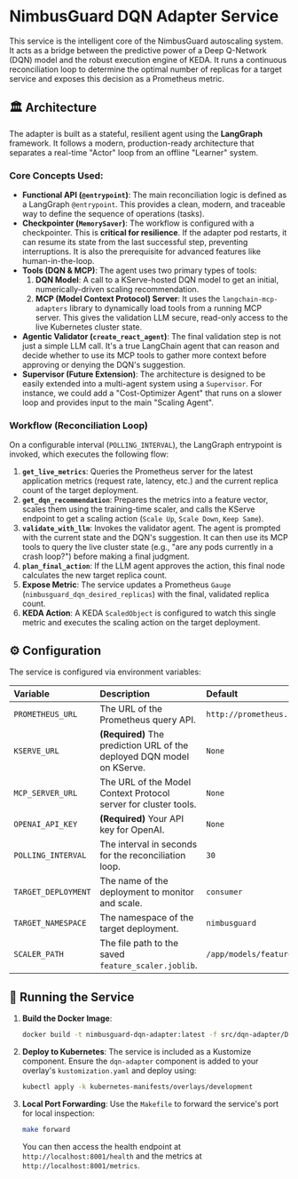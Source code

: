 # NimbusGuard DQN Adapter Service

This service is the intelligent core of the NimbusGuard autoscaling system. It acts as a bridge between the predictive power of a Deep Q-Network (DQN) model and the robust execution engine of KEDA. It runs a continuous reconciliation loop to determine the optimal number of replicas for a target service and exposes this decision as a Prometheus metric.

## 🏛️ Architecture

The adapter is built as a stateful, resilient agent using the **LangGraph** framework. It follows a modern, production-ready architecture that separates a real-time "Actor" loop from an offline "Learner" system.

### Core Concepts Used:

*   **Functional API (`@entrypoint`)**: The main reconciliation logic is defined as a LangGraph `@entrypoint`. This provides a clean, modern, and traceable way to define the sequence of operations (tasks).
*   **Checkpointer (`MemorySaver`)**: The workflow is configured with a checkpointer. This is **critical for resilience**. If the adapter pod restarts, it can resume its state from the last successful step, preventing interruptions. It is also the prerequisite for advanced features like human-in-the-loop.
*   **Tools (DQN & MCP)**: The agent uses two primary types of tools:
    1.  **DQN Model**: A call to a KServe-hosted DQN model to get an initial, numerically-driven scaling recommendation.
    2.  **MCP (Model Context Protocol) Server**: It uses the `langchain-mcp-adapters` library to dynamically load tools from a running MCP server. This gives the validation LLM secure, read-only access to the live Kubernetes cluster state.
*   **Agentic Validator (`create_react_agent`)**: The final validation step is not just a simple LLM call. It's a true LangChain agent that can reason and decide whether to use its MCP tools to gather more context before approving or denying the DQN's suggestion.
*   **Supervisor (Future Extension)**: The architecture is designed to be easily extended into a multi-agent system using a `Supervisor`. For instance, we could add a "Cost-Optimizer Agent" that runs on a slower loop and provides input to the main "Scaling Agent".

### Workflow (Reconciliation Loop)

On a configurable interval (`POLLING_INTERVAL`), the LangGraph entrypoint is invoked, which executes the following flow:

1.  **`get_live_metrics`**: Queries the Prometheus server for the latest application metrics (request rate, latency, etc.) and the current replica count of the target deployment.
2.  **`get_dqn_recommendation`**: Prepares the metrics into a feature vector, scales them using the training-time scaler, and calls the KServe endpoint to get a scaling action (`Scale Up`, `Scale Down`, `Keep Same`).
3.  **`validate_with_llm`**: Invokes the validator agent. The agent is prompted with the current state and the DQN's suggestion. It can then use its MCP tools to query the live cluster state (e.g., "are any pods currently in a crash loop?") before making a final judgment.
4.  **`plan_final_action`**: If the LLM agent approves the action, this final node calculates the new target replica count.
5.  **Expose Metric**: The service updates a Prometheus `Gauge` (`nimbusguard_dqn_desired_replicas`) with the final, validated replica count.
6.  **KEDA Action**: A KEDA `ScaledObject` is configured to watch this single metric and executes the scaling action on the target deployment.

## ⚙️ Configuration

The service is configured via environment variables:

| Variable | Description | Default |
| :--- | :--- | :--- |
| `PROMETHEUS_URL` | The URL of the Prometheus query API. | `http://prometheus.nimbusguard.svc:9090` |
| `KSERVE_URL` | **(Required)** The prediction URL of the deployed DQN model on KServe. | `None` |
| `MCP_SERVER_URL` | The URL of the Model Context Protocol server for cluster tools. | `None` |
| `OPENAI_API_KEY` | **(Required)** Your API key for OpenAI. | `None` |
| `POLLING_INTERVAL` | The interval in seconds for the reconciliation loop. | `30` |
| `TARGET_DEPLOYMENT` | The name of the deployment to monitor and scale. | `consumer` |
| `TARGET_NAMESPACE`| The namespace of the target deployment. | `nimbusguard` |
| `SCALER_PATH` | The file path to the saved `feature_scaler.joblib`. | `/app/models/feature_scaler.joblib` |

## 🚀 Running the Service

1.  **Build the Docker Image**:
    ```bash
    docker build -t nimbusguard-dqn-adapter:latest -f src/dqn-adapter/Dockerfile .
    ```
2.  **Deploy to Kubernetes**:
    The service is included as a Kustomize component. Ensure the `dqn-adapter` component is added to your overlay's `kustomization.yaml` and deploy using:
    ```bash
    kubectl apply -k kubernetes-manifests/overlays/development
    ```
3.  **Local Port Forwarding**:
    Use the `Makefile` to forward the service's port for local inspection:
    ```bash
    make forward
    ```
    You can then access the health endpoint at `http://localhost:8001/health` and the metrics at `http://localhost:8001/metrics`. 
